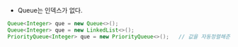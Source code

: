 - Queue는 인덱스가 없다.
```Java
Queue<Integer> que = new Queue<>();
Queue<Integer> que = new LinkedList<>();
PriorityQueue<Integer> que = new PriorityQueue<>();   // 값을 자동정렬해준다. 
```
